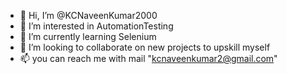 - 👋 Hi, I’m @KCNaveenKumar2000
- 👀 I’m interested in AutomationTesting
- 🌱 I’m currently learning Selenium
- 💞️ I’m looking to collaborate on new projects to upskill myself
- 📫 you can  reach me with mail "kcnaveenkumar2@gmail.com"

<!---
KCNaveenKumar2000/KCNaveenKumar2000 is a ✨ special ✨ repository because its `README.md` (this file) appears on your GitHub profile.
You can click the Preview link to take a look at your changes.
--->
